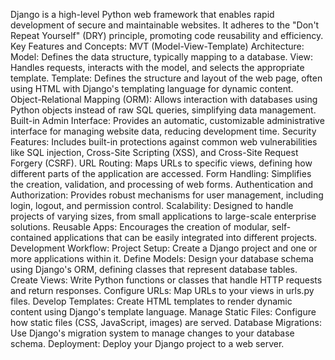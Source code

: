 Django is a high-level Python web framework that enables rapid development of secure and maintainable websites. It adheres to the "Don't Repeat Yourself" (DRY) principle, promoting code reusability and efficiency.
Key Features and Concepts:
MVT (Model-View-Template) Architecture:
Model: Defines the data structure, typically mapping to a database.
View: Handles requests, interacts with the model, and selects the appropriate template.
Template: Defines the structure and layout of the web page, often using HTML with Django's templating language for dynamic content.
Object-Relational Mapping (ORM):
Allows interaction with databases using Python objects instead of raw SQL queries, simplifying data management.
Built-in Admin Interface:
Provides an automatic, customizable administrative interface for managing website data, reducing development time.
Security Features:
Includes built-in protections against common web vulnerabilities like SQL injection, Cross-Site Scripting (XSS), and Cross-Site Request Forgery (CSRF).
URL Routing:
Maps URLs to specific views, defining how different parts of the application are accessed.
Form Handling:
Simplifies the creation, validation, and processing of web forms.
Authentication and Authorization:
Provides robust mechanisms for user management, including login, logout, and permission control.
Scalability:
Designed to handle projects of varying sizes, from small applications to large-scale enterprise solutions.
Reusable Apps:
Encourages the creation of modular, self-contained applications that can be easily integrated into different projects.
Development Workflow:
Project Setup: Create a Django project and one or more applications within it.
Define Models: Design your database schema using Django's ORM, defining classes that represent database tables.
Create Views: Write Python functions or classes that handle HTTP requests and return responses.
Configure URLs: Map URLs to your views in urls.py files.
Develop Templates: Create HTML templates to render dynamic content using Django's template language.
Manage Static Files: Configure how static files (CSS, JavaScript, images) are served.
Database Migrations: Use Django's migration system to manage changes to your database schema.
Deployment: Deploy your Django project to a web server.
